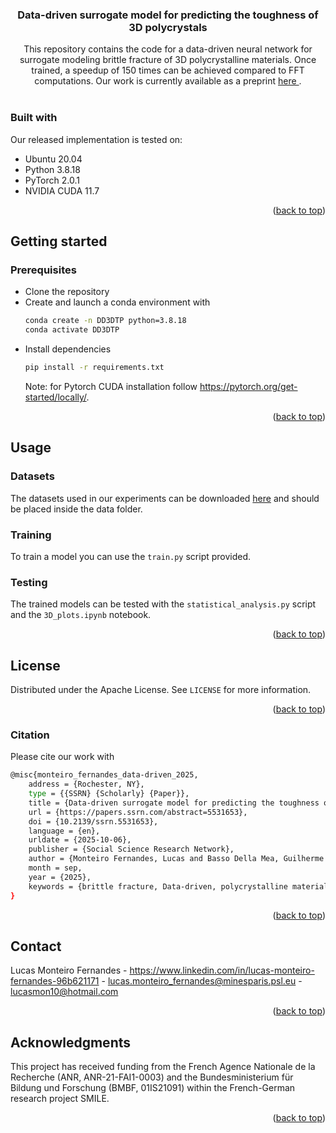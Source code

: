 <div id="top"></div>

<h3 align="center">Data-driven surrogate model for predicting the toughness of 3D polycrystals</h3>

  <p align="center">
    This repository contains the code for a data-driven neural network for surrogate modeling brittle fracture of 3D polycrystalline materials. Once trained, a speedup of 150 times can be achieved compared to FFT computations. Our work is currently available as a preprint <a href="https://papers.ssrn.com/sol3/papers.cfm?abstract_id=5531653"> here </a>. 
    <br />
    <br />
  </p>
</div>

### Built with
Our released implementation is tested on:
* Ubuntu 20.04
* Python 3.8.18
* PyTorch 2.0.1
* NVIDIA CUDA 11.7


<p align="right">(<a href="#top">back to top</a>)</p>



<!-- GETTING STARTED -->
## Getting started

### Prerequisites

* Clone the repository
* Create and launch a conda environment with
  ```sh
  conda create -n DD3DTP python=3.8.18
  conda activate DD3DTP
  ```
<!--### Installation-->
* Install dependencies
    ```sh
  pip install -r requirements.txt
  ```
  Note: for Pytorch CUDA installation follow https://pytorch.org/get-started/locally/.
  
<p align="right">(<a href="#top">back to top</a>)</p>



<!-- USAGE EXAMPLES -->
## Usage

### Datasets
The datasets used in our experiments can be downloaded [here](https://cloud.minesparis.psl.eu/index.php/s/uiTyztVpIZlbMmP) and should be placed inside the data folder.

### Training
To train a model you can use the `train.py` script provided.

### Testing 
The trained models can be tested with the `statistical_analysis.py` script and the `3D_plots.ipynb` notebook.

<p align="right">(<a href="#top">back to top</a>)</p>


<!-- LICENSE -->
## License

Distributed under the Apache License. See `LICENSE` for more information.

<p align="right">(<a href="#top">back to top</a>)</p>


### Citation

Please cite our work with
```sh
@misc{monteiro_fernandes_data-driven_2025,
	address = {Rochester, NY},
	type = {{SSRN} {Scholarly} {Paper}},
	title = {Data-driven surrogate model for predicting the toughness of {3D} polycrystals},
	url = {https://papers.ssrn.com/abstract=5531653},
	doi = {10.2139/ssrn.5531653},
	language = {en},
	urldate = {2025-10-06},
	publisher = {Social Science Research Network},
	author = {Monteiro Fernandes, Lucas and Basso Della Mea, Guilherme and Blusseau, Samy and Rieder, Philipp and Neumann, Matthias and Schmidt, Volker and Proudhon, Henry and Willot, François},
	month = sep,
	year = {2025},
	keywords = {brittle fracture, Data-driven, polycrystalline materials, statistical volume element, surrogate model, toughness},
}


  ```

<p align="right">(<a href="#top">back to top</a>)</p>

<!-- CONTACT -->
## Contact

Lucas Monteiro Fernandes - https://www.linkedin.com/in/lucas-monteiro-fernandes-96b621171 - lucas.monteiro_fernandes@minesparis.psl.eu - lucasmon10@hotmail.com

<p align="right">(<a href="#top">back to top</a>)</p>



<!-- ACKNOWLEDGMENTS -->
## Acknowledgments

This project has received funding from the French Agence Nationale de la Recherche (ANR, ANR-21-FAI1-0003) and the Bundesministerium für Bildung und Forschung (BMBF, 01IS21091) within the French-German research project SMILE.

<p align="right">(<a href="#top">back to top</a>)</p>
